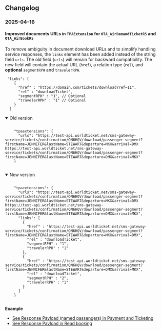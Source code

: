 ## Changelog

### 2025-04-16

#### Improved documents URLs in `TPAExtension` for `OTA_AirDemandTicketRS` and `OTA_AirBookRS`

To remove ambiguity in document download URLs and to simplify handling service responses, 
the `links` element has been added instead of the string field `urls`. 
The old field (`urls`) will remain for backward compatibility. 
The new field will contain the actual URL (`href`), a relation type (`rel`), and **optional** `segmentRPH` and `travelerRPH`.

```
 "links": [
    {
      "href" : "https://domain.com/tickets/download?ref=11",
      "rel" : "downloadTicket",
      "segmentRPH" : "1", // Optional
      "travelerRPH" : "1" // Optional
    }
  ]
```

<details open>
  <summary>Old version</summary>
  <pre><code>
    "tpaextensions": {
      "urls": "https://test-api.worldticket.net/sms-gateway-service/tickets/confirmation/QN6HQV/download/passenger-segment?firstName=JENNIFER&lastName=STEWART&departure=MKX&arrival=DMX https://test-api.worldticket.net/sms-gateway-service/tickets/confirmation/QN6HQV/download/passenger-segment?firstName=JENNIFER&lastName=STEWART&departure=DMX&arrival=MKX"
    }
  </code></pre>
</details>

<details open>
  <summary>New version</summary>
  <pre><code>
    "tpaextensions": {
      "urls": "https://test-api.worldticket.net/sms-gateway-service/tickets/confirmation/QN6HQV/download/passenger-segment?firstName=JENNIFER&lastName=STEWART&departure=MKX&arrival=DMX https://test-api.worldticket.net/sms-gateway-service/tickets/confirmation/QN6HQV/download/passenger-segment?firstName=JENNIFER&lastName=STEWART&departure=DMX&arrival=MKX",
      "links": [
        {
          "href" : "https://test-api.worldticket.net/sms-gateway-service/tickets/confirmation/QN6HQV/download/passenger-segment?firstName=JENNIFER&lastName=STEWART&departure=MKX&arrival=DMX",
          "rel" : "downloadTicket",
          "segmentRPH" : "1",
          "travelerRPH" : "1"
        },
        {
          "href" : "https://test-api.worldticket.net/sms-gateway-service/tickets/confirmation/QN6HQV/download/passenger-segment?firstName=JENNIFER&lastName=STEWART&departure=DMX&arrival=MKX",
          "rel" : "downloadTicket",
          "segmentRPH" : "2",
          "travelerRPH" : "1"
        }
      ]
    }
  </code></pre>
</details>

**Example**
- [See Response Payload (named passengers) in Payment and Ticketing](endpoints/payment_and_ticketing.md#request)
- [See Response Payload in Read booking](endpoints/read_booking.md#response)
